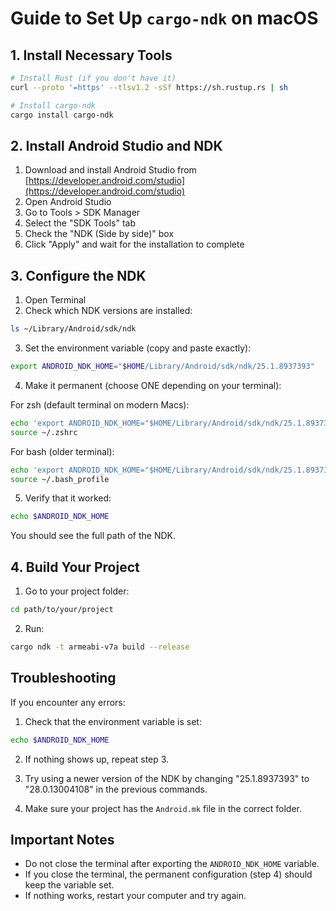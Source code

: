 # Guide to Set Up `cargo-ndk` on macOS

## 1. Install Necessary Tools

```bash
# Install Rust (if you don't have it)
curl --proto '=https' --tlsv1.2 -sSf https://sh.rustup.rs | sh

# Install cargo-ndk
cargo install cargo-ndk
```

## 2. Install Android Studio and NDK

1. Download and install Android Studio from [https://developer.android.com/studio](https://developer.android.com/studio)
2. Open Android Studio
3. Go to Tools > SDK Manager
4. Select the "SDK Tools" tab
5. Check the "NDK (Side by side)" box
6. Click "Apply" and wait for the installation to complete

## 3. Configure the NDK

1. Open Terminal
2. Check which NDK versions are installed:
```bash
ls ~/Library/Android/sdk/ndk
```

3. Set the environment variable (copy and paste exactly):
```bash
export ANDROID_NDK_HOME="$HOME/Library/Android/sdk/ndk/25.1.8937393"
```

4. Make it permanent (choose ONE depending on your terminal):

For zsh (default terminal on modern Macs):
```bash
echo 'export ANDROID_NDK_HOME="$HOME/Library/Android/sdk/ndk/25.1.8937393"' >> ~/.zshrc
source ~/.zshrc
```

For bash (older terminal):
```bash
echo 'export ANDROID_NDK_HOME="$HOME/Library/Android/sdk/ndk/25.1.8937393"' >> ~/.bash_profile
source ~/.bash_profile
```

5. Verify that it worked:
```bash
echo $ANDROID_NDK_HOME
```
You should see the full path of the NDK.

## 4. Build Your Project

1. Go to your project folder:
```bash
cd path/to/your/project
```

2. Run:
```bash
cargo ndk -t armeabi-v7a build --release
```

## Troubleshooting

If you encounter any errors:

1. Check that the environment variable is set:
```bash
echo $ANDROID_NDK_HOME
```

2. If nothing shows up, repeat step 3.

3. Try using a newer version of the NDK by changing "25.1.8937393" to "28.0.13004108" in the previous commands.

4. Make sure your project has the `Android.mk` file in the correct folder.

## Important Notes

- Do not close the terminal after exporting the `ANDROID_NDK_HOME` variable.
- If you close the terminal, the permanent configuration (step 4) should keep the variable set.
- If nothing works, restart your computer and try again.